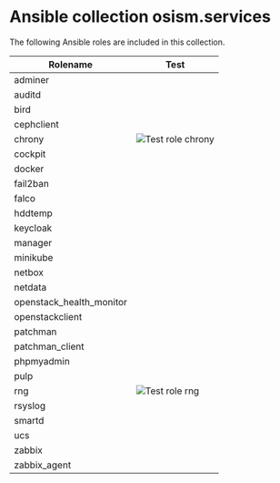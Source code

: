 # Ansible collection osism.services

The following Ansible roles are included in this collection.

| Rolename                 | Test                                                                                                               |
|------------------------- |--------------------------------------------------------------------------------------------------------------------|
| adminer                  |                                                                                                                    |
| auditd                   |                                                                                                                    |
| bird                     |                                                                                                                    |
| cephclient               |                                                                                                                    |
| chrony                   | ![Test role chrony](https://github.com/osism/ansible-collection-services/workflows/Test%20role%20chrony/badge.svg) |
| cockpit                  |                                                                                                                    |
| docker                   |                                                                                                                    |
| fail2ban                 |                                                                                                                    |
| falco                    |                                                                                                                    |
| hddtemp                  |                                                                                                                    |
| keycloak                 |                                                                                                                    |
| manager                  |                                                                                                                    |
| minikube                 |                                                                                                                    |
| netbox                   |                                                                                                                    |
| netdata                  |                                                                                                                    |
| openstack_health_monitor |                                                                                                                    |
| openstackclient          |                                                                                                                    |
| patchman                 |                                                                                                                    |
| patchman_client          |                                                                                                                    |
| phpmyadmin               |                                                                                                                    |
| pulp                     |                                                                                                                    |
| rng                      | ![Test role rng](https://github.com/osism/ansible-collection-services/workflows/Test%20role%20rng/badge.svg)       |
| rsyslog                  |                                                                                                                    |
| smartd                   |                                                                                                                    |
| ucs                      |                                                                                                                    |
| zabbix                   |                                                                                                                    |
| zabbix_agent             |                                                                                                                    |
